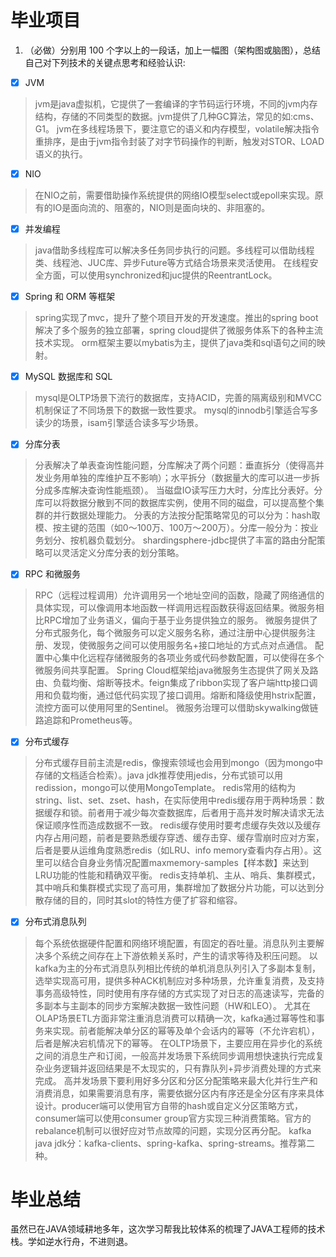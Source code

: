 # 毕业项目
1. （必做）分别用 100 个字以上的一段话，加上一幅图（架构图或脑图），总结自己对下列技术的关键点思考和经验认识:
- [x] JVM
> jvm是java虚拟机，它提供了一套编译的字节码运行环境，不同的jvm内存结构，存储的不同类型的数据。jvm提供了几种GC算法，常见的如:cms、G1。
> jvm在多线程场景下，要注意它的语义和内存模型，volatile解决指令重排序，是由于jvm指令封装了对字节码操作的判断，触发对STOR、LOAD语义的执行。
- [x] NIO
> 在NIO之前，需要借助操作系统提供的网络IO模型select或epoll来实现。原有的IO是面向流的、阻塞的，NIO则是面向块的、非阻塞的。
- [x] 并发编程
> java借助多线程库可以解决多任务同步执行的问题。多线程可以借助线程类、线程池、JUC库、异步Future等方式结合场景来灵活使用。
> 在线程安全方面，可以使用synchronized和juc提供的ReentrantLock。
- [x] Spring 和 ORM 等框架
> spring实现了mvc，提升了整个项目开发的开发速度。推出的spring boot解决了多个服务的独立部署，spring cloud提供了微服务体系下的各种主流技术实现。
> orm框架主要以mybatis为主，提供了java类和sql语句之间的映射。
- [x] MySQL 数据库和 SQL
> mysql是OLTP场景下流行的数据库，支持ACID，完善的隔离级别和MVCC机制保证了不同场景下的数据一致性要求。
> mysql的innodb引擎适合写多读少的场景，isam引擎适合读多写少场景。
- [x] 分库分表
> 分表解决了单表查询性能问题，分库解决了两个问题：垂直拆分（使得高并发业务用单独的库维护互不影响）；水平拆分（数据量大的库可以进一步拆分成多库解决查询性能瓶颈）。
> 当磁盘IO读写压力大时，分库比分表好。分库可以将数据分散到不同的数据库实例，使用不同的磁盘，可以提高整个集群的并行数据处理能力。
> 分表的方法按分配策略常见的可以分为：hash取模、按主键的范围（如0～100万、100万～200万）。分库一般分为：按业务划分、按机器负载划分。
> shardingsphere-jdbc提供了丰富的路由分配策略可以灵活定义分库分表的划分策略。
- [x] RPC 和微服务
> RPC（远程过程调用）允许调用另一个地址空间的函数，隐藏了网络通信的具体实现，可以像调用本地函数一样调用远程函数获得返回结果。微服务相比RPC增加了业务语义，偏向于基于业务提供独立的服务。
> 微服务提供了分布式服务化，每个微服务可以定义服务名称，通过注册中心提供服务注册、发现，使微服务之间可以使用服务名+接口地址的方式点对点通信。
> 配置中心集中化远程存储微服务的各项业务或代码参数配置，可以使得在多个微服务间共享配置。
> Spring Cloud框架给java微服务生态提供了网关及路由、负载均衡、熔断等技术。feign集成了ribbon实现了客户端http接口调用和负载均衡，通过低代码实现了接口调用。熔断和降级使用hstrix配置，流控方面可以使用阿里的Sentinel。
> 微服务治理可以借助skywalking做链路追踪和Prometheus等。
- [x] 分布式缓存
> 分布式缓存目前主流是redis，像搜索领域也会用到mongo（因为mongo中存储的文档适合检索）。java jdk推荐使用jedis，分布式锁可以用redission，mongo可以使用MongoTemplate。
> redis常用的结构为string、list、set、zset、hash，在实际使用中redis缓存用于两种场景：数据缓存和锁。前者用于减少每次查数据库，后者用于高并发时解决请求无法保证顺序性而造成数据不一致。
> redis缓存使用时要考虑缓存失效以及缓存内存占用问题，前者是要熟悉缓存穿透、缓存击穿、缓存雪崩时应对方案，后者是要从运维角度熟悉redis（如LRU、info memory查看内存占用）。这里可以结合自身业务情况配置maxmemory-samples【样本数】来达到LRU功能的性能和精确双平衡。
> redis支持单机、主从、哨兵、集群模式，其中哨兵和集群模式实现了高可用，集群增加了数据分片功能，可以达到分散存储的目的，同时其slot的特性方便了扩容和缩容。
- [x] 分布式消息队列
> 每个系统依据硬件配置和网络环境配置，有固定的吞吐量。消息队列主要解决多个系统之间存在上下游依赖关系时，产生的请求等待及积压问题。
> 以kafka为主的分布式消息队列相比传统的单机消息队列引入了多副本复制，选举实现高可用，提供多种ACK机制应对多种场景，允许重复消费，及支持事务高级特性，同时使用有序存储的方式实现了对日志的高速读写，完备的多副本与主副本的同步方案解决数据一致性问题（HW和LEO）。
> 尤其在OLAP场景ETL方面非常注重消息消费可以精确一次，kafka通过幂等性和事务来实现。前者能解决单分区的幂等及单个会话内的幂等（不允许宕机），后者是解决宕机情况下的幂等。
> 在OLTP场景下，主要应用在异步化的系统之间的消息生产和订阅，一般高并发场景下系统同步调用想快速执行完成复杂业务逻辑并返回结果是不太现实的，只有靠队列+异步消费处理的方式来完成。
> 高并发场景下要利用好多分区和分区分配策略来最大化并行生产和消费消息，如果需要消息有序，需要依据分区内有序还是全分区有序来具体设计。producer端可以使用官方自带的hash或自定义分区策略方式，consumer端可以使用consumer group官方实现三种消费策略。官方的rebalance机制可以很好应对节点故障的问题，实现分区再分配。
> kafka java jdk分：kafka-clients、spring-kafka、spring-streams。推荐第二种。
# 毕业总结
虽然已在JAVA领域耕地多年，这次学习帮我比较体系的梳理了JAVA工程师的技术栈。学如逆水行舟，不进则退。